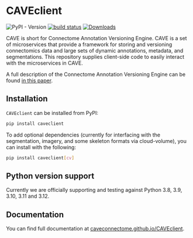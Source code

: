 # CAVEclient

![PyPI - Version](https://img.shields.io/pypi/v/CAVEclient)
[![build status](https://github.com/CAVEconnectome/CAVEclient/actions/workflows/daily.yml/badge.svg)](https://github.com/CAVEconnectome/CAVEclient/actions/workflows/daily.yml) [![Downloads](https://static.pepy.tech/badge/caveclient)](https://pepy.tech/project/caveclient)

CAVE is short for Connectome Annotation Versioning Engine. CAVE is a set of microservices
that provide a framework for storing and versioning connectomics data and large sets of
dynamic annotations, metadata, and segmentations. This repository supplies client-side
code to easily interact with the microservices in CAVE.

A full description of the Connectome Annotation Versioning Engine can be found [in this paper](https://www.biorxiv.org/content/10.1101/2023.07.26.550598v1).

## Installation

`CAVEclient` can be installed from PyPI:

```bash
pip install caveclient
```

To add optional dependencies (currently for interfacing with the segmentation, imagery,
and some skeleton formats via cloud-volume), you can install with the following:

```bash
pip install caveclient[cv]
```

## Python version support

Currently we are officially supporting and testing against Python 3.8, 3.9, 3.10, 3.11 and 3.12.

## Documentation

You can find full documentation at [caveconnectome.github.io/CAVEclient](https://caveconnectome.github.io/CAVEclient).
